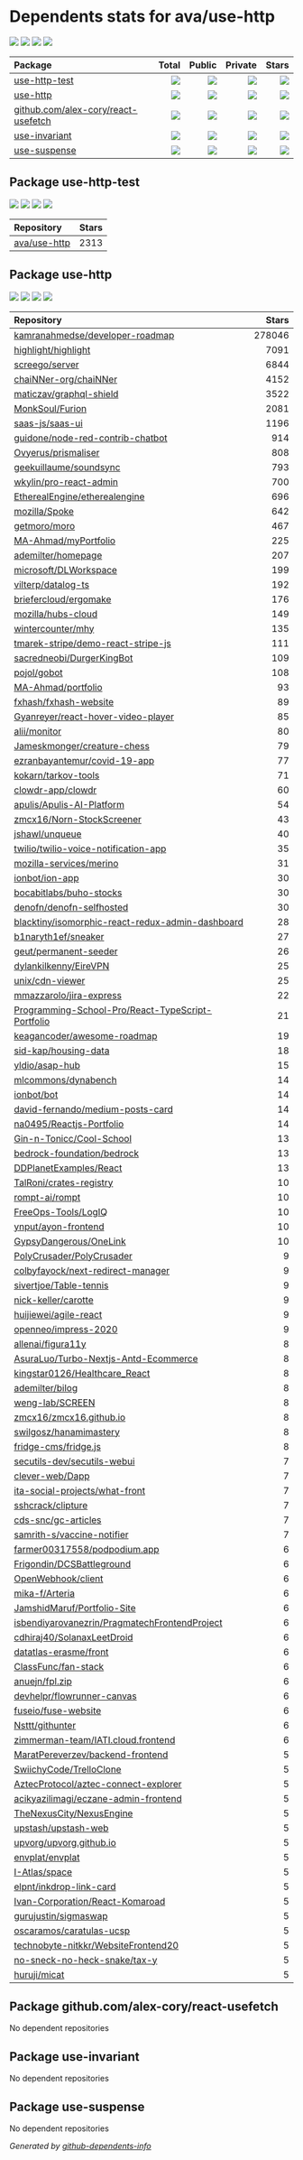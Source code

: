 # Dependents stats for ava/use-http

[![](https://img.shields.io/static/v1?label=Used%20by&message=113&color=informational&logo=slickpic)](https://github.com/ava/use-http/network/dependents)
[![](https://img.shields.io/static/v1?label=Used%20by%20(public)&message=113&color=informational&logo=slickpic)](https://github.com/ava/use-http/network/dependents)
[![](https://img.shields.io/static/v1?label=Used%20by%20(private)&message=-113&color=informational&logo=slickpic)](https://github.com/ava/use-http/network/dependents)
[![](https://img.shields.io/static/v1?label=Used%20by%20(stars)&message=2573&color=informational&logo=slickpic)](https://github.com/ava/use-http/network/dependents)

| Package    | Total  | Public | Private | Stars |
| :--------  | -----: | -----: | -----:  | ----: |
| [use-http-test](#package-use-http-test)    | [![](https://img.shields.io/static/v1?label=Used%20by&message=1&color=informational&logo=slickpic)](https://github.com/ava/use-http/network/dependents?package_id=UGFja2FnZS0zOTcwMTIxNTQ%3D)  | [![](https://img.shields.io/static/v1?label=Used%20by%20(public)&message=1&color=informational&logo=slickpic)](https://github.com/ava/use-http/network/dependents?package_id=UGFja2FnZS0zOTcwMTIxNTQ%3D) | [![](https://img.shields.io/static/v1?label=Used%20by%20(private)&message=-1&color=informational&logo=slickpic)](https://github.com/ava/use-http/network/dependents?package_id=UGFja2FnZS0zOTcwMTIxNTQ%3D) | [![](https://img.shields.io/static/v1?label=Used%20by%20(stars)&message=2313&color=informational&logo=slickpic)](https://github.com/ava/use-http/network/dependents?package_id=UGFja2FnZS0zOTcwMTIxNTQ%3D) |
| [use-http](#package-use-http)    | [![](https://img.shields.io/static/v1?label=Used%20by&message=112&color=informational&logo=slickpic)](https://github.com/ava/use-http/network/dependents?package_id=UGFja2FnZS0zOTEzMTg1NDc%3D)  | [![](https://img.shields.io/static/v1?label=Used%20by%20(public)&message=112&color=informational&logo=slickpic)](https://github.com/ava/use-http/network/dependents?package_id=UGFja2FnZS0zOTEzMTg1NDc%3D) | [![](https://img.shields.io/static/v1?label=Used%20by%20(private)&message=-112&color=informational&logo=slickpic)](https://github.com/ava/use-http/network/dependents?package_id=UGFja2FnZS0zOTEzMTg1NDc%3D) | [![](https://img.shields.io/static/v1?label=Used%20by%20(stars)&message=260&color=informational&logo=slickpic)](https://github.com/ava/use-http/network/dependents?package_id=UGFja2FnZS0zOTEzMTg1NDc%3D) |
| [github.com/alex-cory/react-usefetch](#package-github.comalex-coryreact-usefetch)    | [![](https://img.shields.io/static/v1?label=Used%20by&message=0&color=informational&logo=slickpic)](https://github.com/ava/use-http/network/dependents?package_id=UGFja2FnZS0yOTEyNjM4OTcx)  | [![](https://img.shields.io/static/v1?label=Used%20by%20(public)&message=0&color=informational&logo=slickpic)](https://github.com/ava/use-http/network/dependents?package_id=UGFja2FnZS0yOTEyNjM4OTcx) | [![](https://img.shields.io/static/v1?label=Used%20by%20(private)&message=0&color=informational&logo=slickpic)](https://github.com/ava/use-http/network/dependents?package_id=UGFja2FnZS0yOTEyNjM4OTcx) | [![](https://img.shields.io/static/v1?label=Used%20by%20(stars)&message=0&color=informational&logo=slickpic)](https://github.com/ava/use-http/network/dependents?package_id=UGFja2FnZS0yOTEyNjM4OTcx) |
| [use-invariant](#package-use-invariant)    | [![](https://img.shields.io/static/v1?label=Used%20by&message=0&color=informational&logo=slickpic)](https://github.com/ava/use-http/network/dependents?package_id=UGFja2FnZS00NDcxMTUyNTY%3D)  | [![](https://img.shields.io/static/v1?label=Used%20by%20(public)&message=0&color=informational&logo=slickpic)](https://github.com/ava/use-http/network/dependents?package_id=UGFja2FnZS00NDcxMTUyNTY%3D) | [![](https://img.shields.io/static/v1?label=Used%20by%20(private)&message=0&color=informational&logo=slickpic)](https://github.com/ava/use-http/network/dependents?package_id=UGFja2FnZS00NDcxMTUyNTY%3D) | [![](https://img.shields.io/static/v1?label=Used%20by%20(stars)&message=0&color=informational&logo=slickpic)](https://github.com/ava/use-http/network/dependents?package_id=UGFja2FnZS00NDcxMTUyNTY%3D) |
| [use-suspense](#package-use-suspense)    | [![](https://img.shields.io/static/v1?label=Used%20by&message=0&color=informational&logo=slickpic)](https://github.com/ava/use-http/network/dependents?package_id=UGFja2FnZS0yODQ0NTg0Nzk4)  | [![](https://img.shields.io/static/v1?label=Used%20by%20(public)&message=0&color=informational&logo=slickpic)](https://github.com/ava/use-http/network/dependents?package_id=UGFja2FnZS0yODQ0NTg0Nzk4) | [![](https://img.shields.io/static/v1?label=Used%20by%20(private)&message=0&color=informational&logo=slickpic)](https://github.com/ava/use-http/network/dependents?package_id=UGFja2FnZS0yODQ0NTg0Nzk4) | [![](https://img.shields.io/static/v1?label=Used%20by%20(stars)&message=0&color=informational&logo=slickpic)](https://github.com/ava/use-http/network/dependents?package_id=UGFja2FnZS0yODQ0NTg0Nzk4) |

## Package use-http-test

[![](https://img.shields.io/static/v1?label=Used%20by&message=1&color=informational&logo=slickpic)](https://github.com/ava/use-http/network/dependents?package_id=UGFja2FnZS0zOTcwMTIxNTQ%3D)
[![](https://img.shields.io/static/v1?label=Used%20by%20(public)&message=1&color=informational&logo=slickpic)](https://github.com/ava/use-http/network/dependents?package_id=UGFja2FnZS0zOTcwMTIxNTQ%3D)
[![](https://img.shields.io/static/v1?label=Used%20by%20(private)&message=-1&color=informational&logo=slickpic)](https://github.com/ava/use-http/network/dependents?package_id=UGFja2FnZS0zOTcwMTIxNTQ%3D)
[![](https://img.shields.io/static/v1?label=Used%20by%20(stars)&message=2313&color=informational&logo=slickpic)](https://github.com/ava/use-http/network/dependents?package_id=UGFja2FnZS0zOTcwMTIxNTQ%3D)

| Repository | Stars  |
| :--------  | -----: |
|[ava/use-http](https://github.com/ava/use-http) | 2313 |

## Package use-http

[![](https://img.shields.io/static/v1?label=Used%20by&message=112&color=informational&logo=slickpic)](https://github.com/ava/use-http/network/dependents?package_id=UGFja2FnZS0zOTEzMTg1NDc%3D)
[![](https://img.shields.io/static/v1?label=Used%20by%20(public)&message=112&color=informational&logo=slickpic)](https://github.com/ava/use-http/network/dependents?package_id=UGFja2FnZS0zOTEzMTg1NDc%3D)
[![](https://img.shields.io/static/v1?label=Used%20by%20(private)&message=-112&color=informational&logo=slickpic)](https://github.com/ava/use-http/network/dependents?package_id=UGFja2FnZS0zOTEzMTg1NDc%3D)
[![](https://img.shields.io/static/v1?label=Used%20by%20(stars)&message=260&color=informational&logo=slickpic)](https://github.com/ava/use-http/network/dependents?package_id=UGFja2FnZS0zOTEzMTg1NDc%3D)

| Repository | Stars  |
| :--------  | -----: |
|[kamranahmedse/developer-roadmap](https://github.com/kamranahmedse/developer-roadmap) | 278046 |
|[highlight/highlight](https://github.com/highlight/highlight) | 7091 |
|[screego/server](https://github.com/screego/server) | 6844 |
|[chaiNNer-org/chaiNNer](https://github.com/chaiNNer-org/chaiNNer) | 4152 |
|[maticzav/graphql-shield](https://github.com/maticzav/graphql-shield) | 3522 |
|[MonkSoul/Furion](https://github.com/MonkSoul/Furion) | 2081 |
|[saas-js/saas-ui](https://github.com/saas-js/saas-ui) | 1196 |
|[guidone/node-red-contrib-chatbot](https://github.com/guidone/node-red-contrib-chatbot) | 914 |
|[Ovyerus/prismaliser](https://github.com/Ovyerus/prismaliser) | 808 |
|[geekuillaume/soundsync](https://github.com/geekuillaume/soundsync) | 793 |
|[wkylin/pro-react-admin](https://github.com/wkylin/pro-react-admin) | 700 |
|[EtherealEngine/etherealengine](https://github.com/EtherealEngine/etherealengine) | 696 |
|[mozilla/Spoke](https://github.com/mozilla/Spoke) | 642 |
|[getmoro/moro](https://github.com/getmoro/moro) | 467 |
|[MA-Ahmad/myPortfolio](https://github.com/MA-Ahmad/myPortfolio) | 225 |
|[ademilter/homepage](https://github.com/ademilter/homepage) | 207 |
|[microsoft/DLWorkspace](https://github.com/microsoft/DLWorkspace) | 199 |
|[vilterp/datalog-ts](https://github.com/vilterp/datalog-ts) | 192 |
|[briefercloud/ergomake](https://github.com/briefercloud/ergomake) | 176 |
|[mozilla/hubs-cloud](https://github.com/mozilla/hubs-cloud) | 149 |
|[wintercounter/mhy](https://github.com/wintercounter/mhy) | 135 |
|[tmarek-stripe/demo-react-stripe-js](https://github.com/tmarek-stripe/demo-react-stripe-js) | 111 |
|[sacredneobi/DurgerKingBot](https://github.com/sacredneobi/DurgerKingBot) | 109 |
|[pojol/gobot](https://github.com/pojol/gobot) | 108 |
|[MA-Ahmad/portfolio](https://github.com/MA-Ahmad/portfolio) | 93 |
|[fxhash/fxhash-website](https://github.com/fxhash/fxhash-website) | 89 |
|[Gyanreyer/react-hover-video-player](https://github.com/Gyanreyer/react-hover-video-player) | 85 |
|[alii/monitor](https://github.com/alii/monitor) | 80 |
|[Jameskmonger/creature-chess](https://github.com/Jameskmonger/creature-chess) | 79 |
|[ezranbayantemur/covid-19-app](https://github.com/ezranbayantemur/covid-19-app) | 77 |
|[kokarn/tarkov-tools](https://github.com/kokarn/tarkov-tools) | 71 |
|[clowdr-app/clowdr](https://github.com/clowdr-app/clowdr) | 60 |
|[apulis/Apulis-AI-Platform](https://github.com/apulis/Apulis-AI-Platform) | 54 |
|[zmcx16/Norn-StockScreener](https://github.com/zmcx16/Norn-StockScreener) | 43 |
|[jshawl/unqueue](https://github.com/jshawl/unqueue) | 40 |
|[twilio/twilio-voice-notification-app](https://github.com/twilio/twilio-voice-notification-app) | 35 |
|[mozilla-services/merino](https://github.com/mozilla-services/merino) | 31 |
|[ionbot/ion-app](https://github.com/ionbot/ion-app) | 30 |
|[bocabitlabs/buho-stocks](https://github.com/bocabitlabs/buho-stocks) | 30 |
|[denofn/denofn-selfhosted](https://github.com/denofn/denofn-selfhosted) | 30 |
|[blacktiny/isomorphic-react-redux-admin-dashboard](https://github.com/blacktiny/isomorphic-react-redux-admin-dashboard) | 28 |
|[b1naryth1ef/sneaker](https://github.com/b1naryth1ef/sneaker) | 27 |
|[geut/permanent-seeder](https://github.com/geut/permanent-seeder) | 26 |
|[dylankilkenny/EireVPN](https://github.com/dylankilkenny/EireVPN) | 25 |
|[unix/cdn-viewer](https://github.com/unix/cdn-viewer) | 25 |
|[mmazzarolo/jira-express](https://github.com/mmazzarolo/jira-express) | 22 |
|[Programming-School-Pro/React-TypeScript-Portfolio](https://github.com/Programming-School-Pro/React-TypeScript-Portfolio) | 21 |
|[keagancoder/awesome-roadmap](https://github.com/keagancoder/awesome-roadmap) | 19 |
|[sid-kap/housing-data](https://github.com/sid-kap/housing-data) | 18 |
|[yldio/asap-hub](https://github.com/yldio/asap-hub) | 15 |
|[mlcommons/dynabench](https://github.com/mlcommons/dynabench) | 14 |
|[ionbot/bot](https://github.com/ionbot/bot) | 14 |
|[david-fernando/medium-posts-card](https://github.com/david-fernando/medium-posts-card) | 14 |
|[na0495/Reactjs-Portfolio](https://github.com/na0495/Reactjs-Portfolio) | 14 |
|[Gin-n-Tonicc/Cool-School](https://github.com/Gin-n-Tonicc/Cool-School) | 13 |
|[bedrock-foundation/bedrock](https://github.com/bedrock-foundation/bedrock) | 13 |
|[DDPlanetExamples/React](https://github.com/DDPlanetExamples/React) | 13 |
|[TalRoni/crates-registry](https://github.com/TalRoni/crates-registry) | 10 |
|[rompt-ai/rompt](https://github.com/rompt-ai/rompt) | 10 |
|[FreeOps-Tools/LogIQ](https://github.com/FreeOps-Tools/LogIQ) | 10 |
|[ynput/ayon-frontend](https://github.com/ynput/ayon-frontend) | 10 |
|[GypsyDangerous/OneLink](https://github.com/GypsyDangerous/OneLink) | 10 |
|[PolyCrusader/PolyCrusader](https://github.com/PolyCrusader/PolyCrusader) | 9 |
|[colbyfayock/next-redirect-manager](https://github.com/colbyfayock/next-redirect-manager) | 9 |
|[sivertjoe/Table-tennis](https://github.com/sivertjoe/Table-tennis) | 9 |
|[nick-keller/carotte](https://github.com/nick-keller/carotte) | 9 |
|[huijiewei/agile-react](https://github.com/huijiewei/agile-react) | 9 |
|[openneo/impress-2020](https://github.com/openneo/impress-2020) | 9 |
|[allenai/figura11y](https://github.com/allenai/figura11y) | 8 |
|[AsuraLuo/Turbo-Nextjs-Antd-Ecommerce](https://github.com/AsuraLuo/Turbo-Nextjs-Antd-Ecommerce) | 8 |
|[kingstar0126/Healthcare_React](https://github.com/kingstar0126/Healthcare_React) | 8 |
|[ademilter/bilog](https://github.com/ademilter/bilog) | 8 |
|[weng-lab/SCREEN](https://github.com/weng-lab/SCREEN) | 8 |
|[zmcx16/zmcx16.github.io](https://github.com/zmcx16/zmcx16.github.io) | 8 |
|[swilgosz/hanamimastery](https://github.com/swilgosz/hanamimastery) | 8 |
|[fridge-cms/fridge.js](https://github.com/fridge-cms/fridge.js) | 8 |
|[secutils-dev/secutils-webui](https://github.com/secutils-dev/secutils-webui) | 7 |
|[clever-web/Dapp](https://github.com/clever-web/Dapp) | 7 |
|[ita-social-projects/what-front](https://github.com/ita-social-projects/what-front) | 7 |
|[sshcrack/clipture](https://github.com/sshcrack/clipture) | 7 |
|[cds-snc/gc-articles](https://github.com/cds-snc/gc-articles) | 7 |
|[samrith-s/vaccine-notifier](https://github.com/samrith-s/vaccine-notifier) | 7 |
|[farmer00317558/podpodium.app](https://github.com/farmer00317558/podpodium.app) | 6 |
|[Frigondin/DCSBattleground](https://github.com/Frigondin/DCSBattleground) | 6 |
|[OpenWebhook/client](https://github.com/OpenWebhook/client) | 6 |
|[mika-f/Arteria](https://github.com/mika-f/Arteria) | 6 |
|[JamshidMaruf/Portfolio-Site](https://github.com/JamshidMaruf/Portfolio-Site) | 6 |
|[isbendiyarovanezrin/PragmatechFrontendProject](https://github.com/isbendiyarovanezrin/PragmatechFrontendProject) | 6 |
|[cdhiraj40/SolanaxLeetDroid](https://github.com/cdhiraj40/SolanaxLeetDroid) | 6 |
|[datatlas-erasme/front](https://github.com/datatlas-erasme/front) | 6 |
|[ClassFunc/fan-stack](https://github.com/ClassFunc/fan-stack) | 6 |
|[anuejn/fpl.zip](https://github.com/anuejn/fpl.zip) | 6 |
|[devhelpr/flowrunner-canvas](https://github.com/devhelpr/flowrunner-canvas) | 6 |
|[fuseio/fuse-website](https://github.com/fuseio/fuse-website) | 6 |
|[Nsttt/githunter](https://github.com/Nsttt/githunter) | 6 |
|[zimmerman-team/IATI.cloud.frontend](https://github.com/zimmerman-team/IATI.cloud.frontend) | 6 |
|[MaratPereverzev/backend-frontend](https://github.com/MaratPereverzev/backend-frontend) | 5 |
|[SwiichyCode/TrelloClone](https://github.com/SwiichyCode/TrelloClone) | 5 |
|[AztecProtocol/aztec-connect-explorer](https://github.com/AztecProtocol/aztec-connect-explorer) | 5 |
|[acikyazilimagi/eczane-admin-frontend](https://github.com/acikyazilimagi/eczane-admin-frontend) | 5 |
|[TheNexusCity/NexusEngine](https://github.com/TheNexusCity/NexusEngine) | 5 |
|[upstash/upstash-web](https://github.com/upstash/upstash-web) | 5 |
|[upvorg/upvorg.github.io](https://github.com/upvorg/upvorg.github.io) | 5 |
|[envplat/envplat](https://github.com/envplat/envplat) | 5 |
|[I-Atlas/space](https://github.com/I-Atlas/space) | 5 |
|[elpnt/inkdrop-link-card](https://github.com/elpnt/inkdrop-link-card) | 5 |
|[Ivan-Corporation/React-Komaroad](https://github.com/Ivan-Corporation/React-Komaroad) | 5 |
|[gurujustin/sigmaswap](https://github.com/gurujustin/sigmaswap) | 5 |
|[oscaramos/caratulas-ucsp](https://github.com/oscaramos/caratulas-ucsp) | 5 |
|[technobyte-nitkkr/WebsiteFrontend20](https://github.com/technobyte-nitkkr/WebsiteFrontend20) | 5 |
|[no-sneck-no-heck-snake/tax-y](https://github.com/no-sneck-no-heck-snake/tax-y) | 5 |
|[huruji/micat](https://github.com/huruji/micat) | 5 |

## Package github.com/alex-cory/react-usefetch

No dependent repositories

## Package use-invariant

No dependent repositories

## Package use-suspense

No dependent repositories

_Generated by [github-dependents-info](https://github.com/nvuillam/github-dependents-info)_